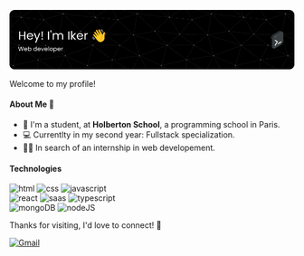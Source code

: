 ![Header](./github-banner.png)

Welcome to my profile!
#### About Me 🤔
- 📖 I'm a student, at **Holberton School**, a programming school in Paris.
- 💻 Currentlty in my second year: Fullstack specialization.
- 👨‍💻 In search of an internship in web developement.


#### Technologies

![html](https://img.shields.io/badge/HTML5-E34F26?style=flat&logo=html5&logoColor=white) ![css](https://img.shields.io/badge/CSS3-1572B6?style=flat&logo=css3&logoColor=white) ![javascript](https://img.shields.io/badge/JavaScript-F7DF1E?style=flat&logo=JavaScript&logoColor=white)\
![react](https://img.shields.io/badge/React-20232A?style=flat&logo=react&logoColor=61DAFB) ![saas](https://img.shields.io/badge/Sass-CC6699?style=flat&logo=sass&logoColor=white) ![typescript](https://img.shields.io/badge/TypeScript-007ACC?style=flat=typescript&logoColor=white)\
![mongoDB](https://img.shields.io/badge/MongoDB-4EA94B?style=flat&logo=mongodb&logoColor=white) ![nodeJS](https://img.shields.io/badge/Node.js-31C48D?style=flat&logo=node.js&logoColor=white)

Thanks for visiting,  I'd love to connect! 🤝

[![Gmail](https://img.shields.io/badge/capitalclub97@gmail.com-D14836?style=flat&logo=gmail&logoColor=white)](mailto:capitalclub97@gmail.com)





<!--
**ikerikks/ikerikks** is a ✨ _special_ ✨ repository because its `README.md` (this file) appears on your GitHub profile.

Here are some ideas to get you started:

- 🔭 I’m currently working on ...
- 🌱 I’m currently learning ...
- 👯 I’m looking to collaborate on ...
- 🤔 I’m looking for help with ...
- 💬 Ask me about ...
- 📫 How to reach me: ...
- 😄 Pronouns: ...
- ⚡ Fun fact: ...
-->
